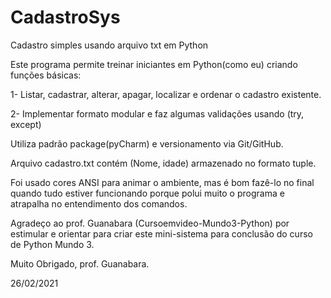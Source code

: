 # CadastroSys

Cadastro simples usando arquivo txt em Python

Este programa permite treinar iniciantes em Python(como eu) criando funções básicas: 

1- Listar, cadastrar, alterar, apagar, localizar e ordenar o cadastro existente. 

2- Implementar formato modular e faz algumas validações usando (try, except)

Utiliza padrão package(pyCharm) e versionamento via Git/GitHub.

Arquivo cadastro.txt contém (Nome, idade) armazenado no formato tuple.

Foi usado cores ANSI para animar o ambiente, mas é bom fazê-lo no final 
quando tudo estiver funcionando porque polui muito o programa e atrapalha no entendimento dos comandos.

Agradeço ao prof. Guanabara (Cursoemvideo-Mundo3-Python) por estimular e 
orientar para criar este mini-sistema para conclusão do curso de Python Mundo 3.


Muito Obrigado, prof. Guanabara.

26/02/2021
